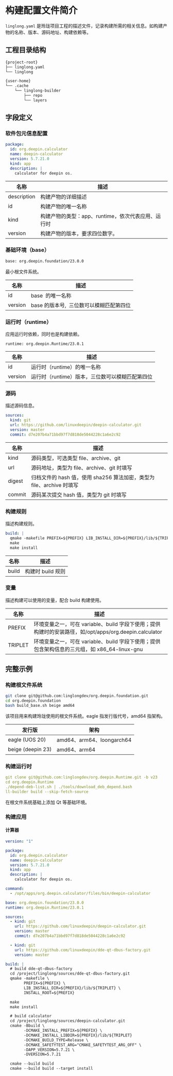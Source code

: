 <!--
SPDX-FileCopyrightText: 2023 UnionTech Software Technology Co., Ltd.

SPDX-License-Identifier: LGPL-3.0-or-later
-->

# 构建配置文件简介

`linglong.yaml` 是玲珑项目工程的描述文件，记录构建所需的相关信息。如构建产物的名称、版本、源码地址、构建依赖等。

## 工程目录结构

```bash
{project-root}
├── linglong.yaml
└── linglong

{user-home}
└── .cache
    └── linglong-builder
        ├── repo
        └── layers
```

## 字段定义

### 软件包元信息配置

```yaml
package:
  id: org.deepin.calculator
  name: deepin-calculator
  version: 5.7.21.0
  kind: app
  description: |
    calculator for deepin os.
```

| 名称        | 描述                                               |
| ----------- | -------------------------------------------------- |
| description | 构建产物的详细描述                                 |
| id          | 构建产物的唯一名称                                 |
| kind        | 构建产物的类型：app、runtime，依次代表应用、运行时 |
| version     | 构建产物的版本，要求四位数字。                     |

### 基础环境（base）

```bash
base: org.deepin.foundation/23.0.0
```

最小根文件系统。

| 名称    | 描述                                     |
| ------- | ---------------------------------------- |
| id      | base  的唯一名称                         |
| version | base 的版本号,  三位数可以模糊匹配第四位 |

### 运行时（runtime）

应用运行时依赖，同时也是构建依赖。

```text
runtime: org.deepin.Runtime/23.0.1
```

| 名称    | 描述                                            |
| ------- | ----------------------------------------------- |
| id      | 运行时（runtime）的唯一名称                     |
| version | 运行时（runtime）版本，三位数可以模糊匹配第四位 |

### 源码

描述源码信息。

```yaml
sources:
  kind: git
  url: https://github.com/linuxdeepin/deepin-calculator.git
  version: master
  commit: d7e207b4a71bbd97f7d818de5044228c1a6e2c92
```

| 名称   | 描述                                                                  |
| ------ | --------------------------------------------------------------------- |
| kind   | 源码类型，可选类型 file、archive、git                                 |
| url    | 源码地址，类型为 file、archive、git 时填写                            |
| digest | 归档文件的 hash 值，使用 sha256 算法加密，类型为 file、archive 时填写 |
| commit | 源码某次提交 hash 值，类型为 git 时填写                               |

### 构建规则

描述构建规则。

```yaml
build: |
  qmake -makefile PREFIX=${PREFIX} LIB_INSTALL_DIR=${PREFIX}/lib/${TRIPLET}
  make
  make install
```

| 名称  | 描述              |
| ----- | ----------------- |
| build | 构建时 build 规则 |

### 变量

描述构建可以使用的变量，配合 build 构建使用。

| 名称    | 描述                                                                                                   |
| ------- | ------------------------------------------------------------------------------------------------------ |
| PREFIX  | 环境变量之一，可在 variable、build 字段下使用；提供构建时的安装路径，如/opt/apps/org.deepin.calculator |
| TRIPLET | 环境变量之一，可在 variable、build 字段下使用；提供包含架构信息的三元组，如 x86_64-linux-gnu           |

## 完整示例

### 构建根文件系统

```bash
git clone git@github.com:linglongdev/org.deepin.foundation.git
cd org.deepin.foundation
bash build_base.sh beige amd64
```

该项目用来构建玲珑使用的根文件系统。eagle 指发行版代号，amd64 指架构。

| 发行版            | 架构                      |
| ----------------- | ------------------------- |
| eagle (UOS 20)    | amd64、arm64、loongarch64 |
| beige (deepin 23) | amd64、arm64              |

### 构建运行时

```yaml
git clone git@github.com:linglongdev/org.deepin.Runtime.git -b v23
cd org.deepin.Runtime
./depend-deb-list.sh | ./tools/download_deb_depend.bash
ll-builder build --skip-fetch-source
```

在根文件系统基础上添加 Qt 等基础环境。

### 构建应用

#### 计算器

```yaml
version: "1"

package:
  id: org.deepin.calculator
  name: deepin-calculator
  version: 5.7.21.0
  kind: app
  description: |
    calculator for deepin os.

command:
  - /opt/apps/org.deepin.calculator/files/bin/deepin-calculator

base: org.deepin.foundation/23.0.0
runtime: org.deepin.Runtime/23.0.1

sources:
  - kind: git
    url: https://github.com/linuxdeepin/deepin-calculator.git
    version: master
    commit: d7e207b4a71bbd97f7d818de5044228c1a6e2c92

  - kind: git
    url: https://github.com/linuxdeepin/dde-qt-dbus-factory.git
    version: master

build: |
  # build dde-qt-dbus-factory
  cd /project/linglong/sources/dde-qt-dbus-factory.git
  qmake -makefile \
        PREFIX=${PREFIX} \
        LIB_INSTALL_DIR=${PREFIX}/lib/${TRIPLET} \
        INSTALL_ROOT=${PREFIX}

  make
  make install

  # build calculator
  cd /project/linglong/sources/deepin-calculator.git
  cmake -Bbuild \
        -DCMAKE_INSTALL_PREFIX=${PREFIX} \
        -DCMAKE_INSTALL_LIBDIR=${PREFIX}/lib/${TRIPLET}
        -DCMAKE_BUILD_TYPE=Release \
        -DCMAKE_SAFETYTEST_ARG="CMAKE_SAFETYTEST_ARG_OFF" \
        -DAPP_VERSION=5.7.21 \
        -DVERSION=5.7.21

  cmake --build build
  cmake --build build --target install
```
